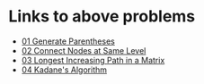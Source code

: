 # Links to above problems

- [01 Generate Parentheses](https://practice.geeksforgeeks.org/problems/generate-all-possible-parentheses/1/?company[]=Google&company[]=Google&page=1&query=company[]Googlepage1company[]Google#)
- [02 Connect Nodes at Same Level](https://practice.geeksforgeeks.org/problems/connect-nodes-at-same-level/1/?problemType=functional&page=1&sortBy=submissions&company[]=Google&company[]=Apple&query=problemTypefunctionalpage1sortBysubmissionscompany[]Googlecompany[]Apple#)
- [03 Longest Increasing Path in a Matrix](https://www.interviewbit.com/problems/increasing-path-in-matrix/)
- [04 Kadane's Algorithm](https://practice.geeksforgeeks.org/problems/kadanes-algorithm-1587115620/1#)
